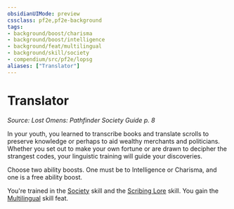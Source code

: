 ```yaml
---
obsidianUIMode: preview
cssclass: pf2e,pf2e-background
tags:
- background/boost/charisma
- background/boost/intelligence
- background/feat/multilingual
- background/skill/society
- compendium/src/pf2e/lopsg
aliases: ["Translator"]
---
```

# Translator
*Source: Lost Omens: Pathfinder Society Guide p. 8*  

In your youth, you learned to transcribe books and translate scrolls to preserve knowledge or perhaps to aid wealthy merchants and politicians. Whether you set out to make your own fortune or are drawn to decipher the strangest codes, your linguistic training will guide your discoveries.

Choose two ability boosts. One must be to Intelligence or Charisma, and one is a free ability boost.

You're trained in the [Society](../../skills.md#Society) skill and the [Scribing Lore](../../skills.md#Lore) skill. You gain the [Multilingual](../../feats/multilingual.md) skill feat.